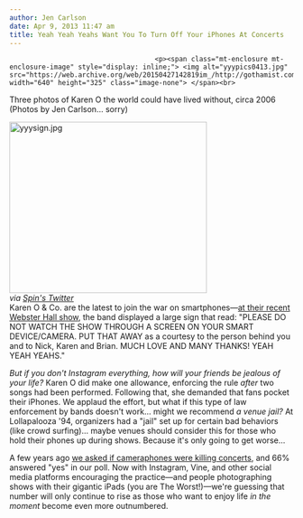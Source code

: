 ```yaml
---
author: Jen Carlson
date: Apr 9, 2013 11:47 am
title: Yeah Yeah Yeahs Want You To Turn Off Your iPhones At Concerts
---
```


	
										<p><span class="mt-enclosure mt-enclosure-image" style="display: inline;"> <img alt="yyypics0413.jpg" src="https://web.archive.org/web/20150427142819im_/http://gothamist.com/attachments/arts_jen/yyypics0413.jpg" width="640" height="325" class="image-none"> </span><br>
<span class="photo_caption">Three photos of Karen O the world could have lived without, circa 2006 (Photos by Jen Carlson... sorry)</span></p>

<p><span class="mt-enclosure mt-enclosure-image" style="display: inline;"> </span></p><div class="image-right"> <img alt="yyysign.jpg" src="https://web.archive.org/web/20150427142819im_/http://gothamist.com/attachments/arts_jen/yyysign.jpg" width="350" height="303"> <br> <i style=" width:350px; ;display:block"> via <a href="https://web.archive.org/web/20150427142819/https://twitter.com/SPINmagazine/status/321074726065807360/photo/1">Spin&apos;s Twitter</a></i></div> Karen O &amp; Co. are the latest to join the war on smartphones&#x2014;<a href="https://web.archive.org/web/20150427142819/http://www.latimes.com/entertainment/music/posts/la-et-ms-yeah-yeah-yeahs-declare-war-on-phones-at-concerts-20130408,0,4797498.story">at their recent Webster Hall show</a>, the band displayed a large sign that read: &quot;PLEASE DO NOT WATCH THE SHOW THROUGH A SCREEN ON YOUR SMART DEVICE/CAMERA. PUT THAT AWAY as a courtesy to the person behind you and to Nick, Karen and Brian. MUCH LOVE AND MANY THANKS! YEAH YEAH YEAHS.&quot;<p></p>

<p><em>But if you don&apos;t Instagram everything, how will your friends be jealous of your life?</em> Karen O did make one allowance, enforcing the rule <em>after</em> two songs had been performed. Following that, she demanded that fans pocket their iPhones. We applaud the effort, but what if this type of law enforcement by bands doesn&apos;t work... might we recommend <em>a venue jail?</em> At Lollapalooza &apos;94, organizers had a &quot;jail&quot; set up for certain bad behaviors (like crowd surfing)... maybe venues should consider this for those who hold their phones up during shows. Because it&apos;s only going to get worse...</p>

<p>A few years ago <a href="https://web.archive.org/web/20150427142819/http://gothamist.com/2010/09/24/are_cameraphones_killing_concerts.php">we asked if cameraphones were killing concerts</a>, and 66% answered &quot;yes&quot; in our poll. Now with Instagram, Vine, and other social media platforms encouraging the practice&#x2014;and people photographing shows with their gigantic iPads (you are The Worst!)&#x2014;we&apos;re guessing that number will only continue to rise as those who want to enjoy life <em>in the moment</em> become even more outnumbered.</p>					
										
									
				